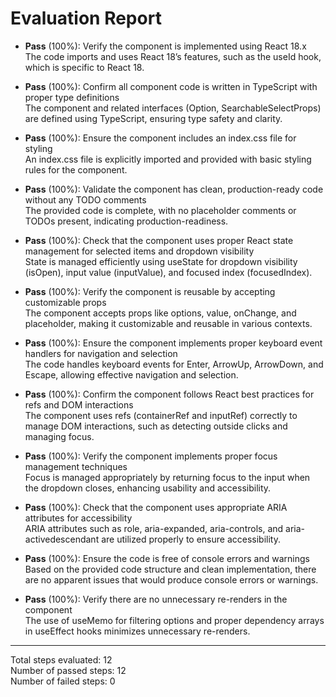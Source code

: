 # Evaluation Report

- **Pass** (100%): Verify the component is implemented using React 18.x  
  The code imports and uses React 18’s features, such as the useId hook, which is specific to React 18.

- **Pass** (100%): Confirm all component code is written in TypeScript with proper type definitions  
  The component and related interfaces (Option, SearchableSelectProps) are defined using TypeScript, ensuring type safety and clarity.

- **Pass** (100%): Ensure the component includes an index.css file for styling  
  An index.css file is explicitly imported and provided with basic styling rules for the component.

- **Pass** (100%): Validate the component has clean, production-ready code without any TODO comments  
  The provided code is complete, with no placeholder comments or TODOs present, indicating production-readiness.

- **Pass** (100%): Check that the component uses proper React state management for selected items and dropdown visibility  
  State is managed efficiently using useState for dropdown visibility (isOpen), input value (inputValue), and focused index (focusedIndex).

- **Pass** (100%): Verify the component is reusable by accepting customizable props  
  The component accepts props like options, value, onChange, and placeholder, making it customizable and reusable in various contexts.

- **Pass** (100%): Ensure the component implements proper keyboard event handlers for navigation and selection  
  The code handles keyboard events for Enter, ArrowUp, ArrowDown, and Escape, allowing effective navigation and selection.

- **Pass** (100%): Confirm the component follows React best practices for refs and DOM interactions  
  The component uses refs (containerRef and inputRef) correctly to manage DOM interactions, such as detecting outside clicks and managing focus.

- **Pass** (100%): Verify the component implements proper focus management techniques  
  Focus is managed appropriately by returning focus to the input when the dropdown closes, enhancing usability and accessibility.

- **Pass** (100%): Check that the component uses appropriate ARIA attributes for accessibility  
  ARIA attributes such as role, aria-expanded, aria-controls, and aria-activedescendant are utilized properly to ensure accessibility.

- **Pass** (100%): Ensure the code is free of console errors and warnings  
  Based on the provided code structure and clean implementation, there are no apparent issues that would produce console errors or warnings.

- **Pass** (100%): Verify there are no unnecessary re-renders in the component  
  The use of useMemo for filtering options and proper dependency arrays in useEffect hooks minimizes unnecessary re-renders.

---

Total steps evaluated: 12  
Number of passed steps: 12  
Number of failed steps: 0